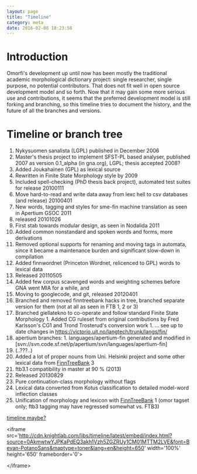 ```yaml
---
layout: page
title: "Timeline"
category: meta
date: 2016-02-08 18:23:58
---
```



# Introduction #

Omorfi's development up until now has been mostly the traditional academic morphological dictionary project: single researcher, single purpose, no potential contributors. That does not fit well in open source development model and so forth. Now that it may gain some more serious use and contributions, it seems that the preferred development model is still forking and branching, so this timeline tries to document the history, and the future of all the branches and versions.

# Timeline or branch tree #

  1. Nykysuomen sanalista (LGPL) published in December 2006
  1. Master's thesis project to implement SFST-PL based analyser, published 2007 as version 0.1\_alpha (in gna.org), LGPL; thesis accepted 2008?
  1. Added Joukahainen (GPL) as lexical source
  1. Rewritten in Finite State Morphology style by 2009
  1. Included spell-checking (PhD thesis back project), automated test suites for release 20100111
  1. Move hard-to-read and write data away from lexc hell to csv databases (and release) 20100401
  1. New words, tagging and styles for sme-fin machine translation as seen in Apertium GSOC 2011
  1. released 20101026
  1. First stab towards modular design, as seen in Nodalida 2011
  1. Added common nonstandard and spoken words and forms, more derivations
  1. Removed optional supports for renaming and moving tags in automata, since it became a maintenance burden and significant slow-down in compilation
  1. Added finnwordnet (Princeton Wordnet, relicenced to GPL) words to lexical data
  1. Released 20110505
  1. Added few corpus scavenged words and weighting schemes before GNA went MIA for a while, and
  1. Moving to googlecode, and git, released 20120401
  1. Branched and removed finntreebank hacks in tree, branched separate version for them (not at all as seen in FTB 1, 2 or 3)
  1. Branched giellatekno to co-operate and follow standard Finite State Morphology
    1. Added CG ruleset from original contributions by Fred Karlsson's CG1 and Trond Trosterud's conversion work
    1. ... see up to date changes in https://victorio.uit.no/langtech/trunk/langs/fin/
  1. apertium branches:
    1. languages/apertium-fin generated and modified in [svn://svn.code.sf.net/p/apertium/svn/languages/apertium-fin]
  1. (..???..)
  1. Added a lot of proper nouns from Uni. Helsinki project and some other lexical data from [FinnTreeBank](http://www.ling.helsinki.fi/kieliteknologia/tutkimus/treebank/) 3
  1. ftb3.1 compatibility in master at 90 % (2013)
  1. Released 20130829
  1. Pure continuation-class morphology without flags
  1. Lexical data converted from Kotus classification to detailed model-word inflection classes
  1. Unification of morphology and lexicon with [FinnTreeBank](http://www.ling.helsinki.fi/kieliteknologia/tutkimus/treebank/) 1 (omor tagset only; ftb3 tagging may have regressed somewhat vs. FTB3)

[timeline maybe?](http://cdn.knightlab.com/libs/timeline/latest/embed/index.html?source=0AkmwtwYJPKaPdEQ3akh1Vzh5ZGZRUy1CM01MTTM2LVE&font=Bevan-PotanoSans&maptype=toner&lang=en&height=650)



&lt;iframe src='http://cdn.knightlab.com/libs/timeline/latest/embed/index.html?source=0AkmwtwYJPKaPdEQ3akh1Vzh5ZGZRUy1CM01MTTM2LVE&font=Bevan-PotanoSans&maptype=toner&lang=en&height=650' width='100%' height='650' frameborder='0'&gt;



&lt;/iframe&gt;

